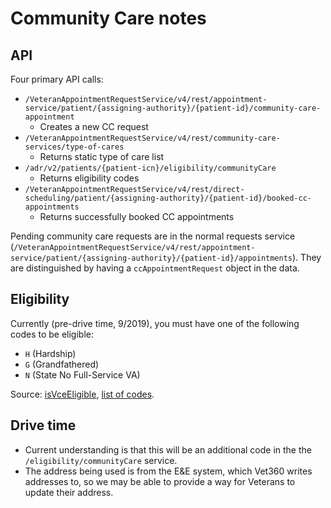 # Community Care notes

## API

Four primary API calls:

- `/VeteranAppointmentRequestService/v4/rest/appointment-service/patient/{assigning-authority}/{patient-id}/community-care-appointment`
   - Creates a new CC request
- `/VeteranAppointmentRequestService/v4/rest/community-care-services/type-of-cares`
   - Returns static type of care list
- `/adr/v2/patients/{patient-icn}/eligibility/communityCare`
   - Returns eligibility codes
- `/VeteranAppointmentRequestService/v4/rest/direct-scheduling/patient/{assigning-authority}/{patient-id}/booked-cc-appointments` 
   - Returns successfully booked CC appointments
   
Pending community care requests are in the normal requests service (`/VeteranAppointmentRequestService/v4/rest/appointment-service/patient/{assigning-authority}/{patient-id}/appointments`). They are distinguished by having a `ccAppointmentRequest` object in the data.
   
## Eligibility

Currently (pre-drive time, 9/2019), you must have one of the following codes to be eligible:

- `H` (Hardship)
- `G` (Grandfathered)
- `N` (State No Full-Service VA)

Source: [isVceEligible](https://coderepo.mobilehealth.va.gov/projects/VAR/repos/var-web/browse/veteran-appointment-requests/app/models/community-care-eligibility-collection.js#27), [list of codes](https://coderepo.mobilehealth.va.gov/projects/VAR/repos/var-web/browse/veteran-appointment-requests/app/models/community-care-vce-codes.json).

## Drive time

- Current understanding is that this will be an additional code in the the `/eligibility/communityCare` service.
- The address being used is from the E&E system, which Vet360 writes addresses to, so we may be able to provide a way for Veterans to update their address.
